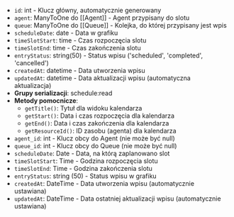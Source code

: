- `id`: int - Klucz główny, automatycznie generowany
- `agent`: ManyToOne do [[Agent]] - Agent przypisany do slotu
- `queue`: ManyToOne do [[Queue]] - Kolejka, do której przypisany jest wpis
- `scheduleDate`: date - Data w grafiku
- `timeSlotStart`: time - Czas rozpoczęcia slotu
- `timeSlotEnd`: time - Czas zakończenia slotu
- `entryStatus`: string(50) - Status wpisu ('scheduled', 'completed', 'cancelled')
- `createdAt`: datetime - Data utworzenia wpisu
- `updatedAt`: datetime - Data aktualizacji wpisu (automatyczna aktualizacja)
- **Grupy serializacji**: schedule:read
- **Metody pomocnicze**: 
  - `getTitle()`: Tytuł dla widoku kalendarza
  - `getStart()`: Data i czas rozpoczęcia dla kalendarza
  - `getEnd()`: Data i czas zakończenia dla kalendarza
  - `getResourceId()`: ID zasobu (agenta) dla kalendarza
- `agent_id`: int - Klucz obcy do Agent (nie może być null)
- `queue_id`: int - Klucz obcy do Queue (nie może być null)
- `scheduleDate`: Date - Data, na którą zaplanowano slot
- `timeSlotStart`: Time - Godzina rozpoczęcia slotu
- `timeSlotEnd`: Time - Godzina zakończenia slotu
- `entryStatus`: string (50) - Status wpisu w grafiku
- `createdAt`: DateTime - Data utworzenia wpisu (automatycznie ustawiana)
- `updatedAt`: DateTime - Data ostatniej aktualizacji wpisu (automatycznie ustawiana)